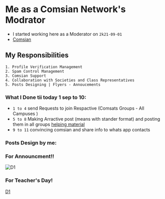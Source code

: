 # Me as a Comsian Network's Modrator
- I started working here as a Moderator on `2k21-09-01`
- [Comsian](https://comsian.net/)

## **My Responsibilities**

    1. Profile Verification Management
    2. Spam Control Management
    3. Comsian Support
    4. Collaboration with Societies and Class Representatives
    5. Posts Designing | Flyers - Annoucements
    
### **What I Done tii today 1 sep to 10:**

- `1 to 4` send Requests to join Respactive (Comsats Groups - All Campuses )
- `5 to 8` Making Arractive post (means with stander format) and posting them in all groups [helping material](https://www.facebook.com/comsian.net)
- `9 to 11` convincing comsian and share info to whats app contacts 

### **Posts Design by me:**

### For Announcment!!

   ![D1](https://user-images.githubusercontent.com/54352225/132949388-08dc73d3-af19-4825-b88b-8ba2465abb60.jpeg)
   
### For Teacher's Day!

[D1](file:///D:/downloads/teachers%20day%20(2).png)


